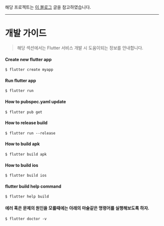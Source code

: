 해당 프로젝트는 [이 블로그](https://dalgonakit.tistory.com/116) 글을 참고하였습니다.

* * *

# 개발 가이드
> 해당 섹션에서는 Flutter 서비스 개발 시 도움이되는 정보를 안내합니다.


#### Create new flutter app
```
$ flutter create myapp
```


#### Run flutter app
```
$ flutter run
```


#### How to pubspec.yaml update
```
$ flutter pub get
```


#### How to release build
```
$ flutter run --release
```


#### How to build apk
```
$ flutter build apk
```


#### How to build ios
```
$ flutter build ios
```


#### flutter build help command
```
$ flutter help build
```


#### 에러 혹은 문제의 원인을 모를때에는 아래의 마술같은 명령어를 실행해보도록 하자.
```
$ flutter doctor -v
```
